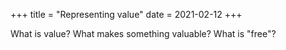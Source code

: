 +++
title = "Representing value"
date = 2021-02-12
+++

What is value? What makes something valuable? What is "free"?


